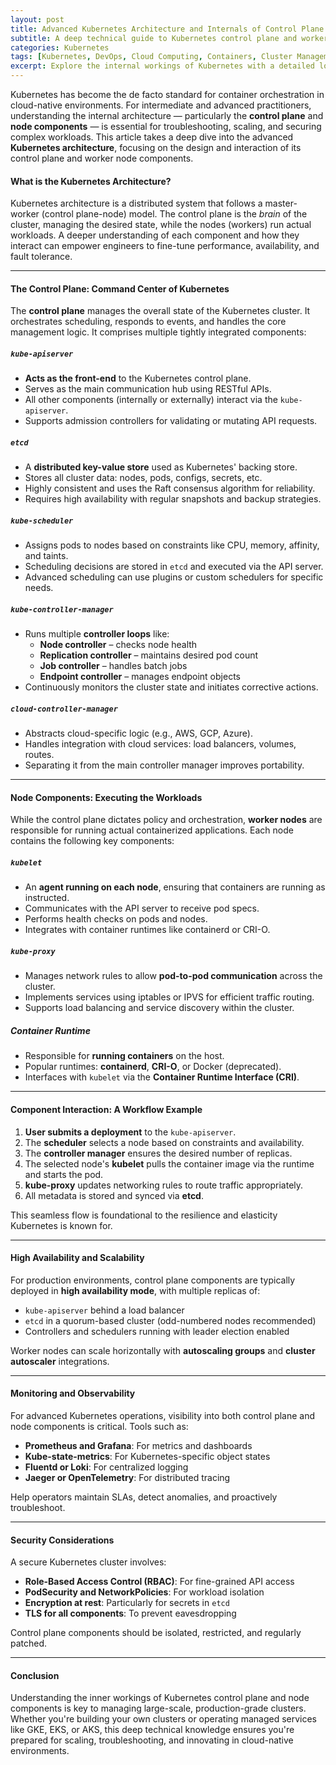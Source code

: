 ```yaml
---
layout: post
title: Advanced Kubernetes Architecture and Internals of Control Plane and Node Components
subtitle: A deep technical guide to Kubernetes control plane and worker node components for cluster reliability and scalability
categories: Kubernetes
tags: [Kubernetes, DevOps, Cloud Computing, Containers, Cluster Management, Control Plane, Nodes, kube-apiserver, etcd, kubelet, kube-proxy]
excerpt: Explore the internal workings of Kubernetes with a detailed look at control plane and node components, tailored for intermediate to advanced users aiming to optimize and scale Kubernetes clusters effectively.
---
```

Kubernetes has become the de facto standard for container orchestration in cloud-native environments. For intermediate and advanced practitioners, understanding the internal architecture — particularly the **control plane** and **node components** — is essential for troubleshooting, scaling, and securing complex workloads. This article takes a deep dive into the advanced **Kubernetes architecture**, focusing on the design and interaction of its control plane and worker node components.

#### What is the Kubernetes Architecture?

Kubernetes architecture is a distributed system that follows a master-worker (control plane-node) model. The control plane is the *brain* of the cluster, managing the desired state, while the nodes (workers) run actual workloads. A deeper understanding of each component and how they interact can empower engineers to fine-tune performance, availability, and fault tolerance.

---

#### The Control Plane: Command Center of Kubernetes

The **control plane** manages the overall state of the Kubernetes cluster. It orchestrates scheduling, responds to events, and handles the core management logic. It comprises multiple tightly integrated components:

##### `kube-apiserver`

- **Acts as the front-end** to the Kubernetes control plane.
- Serves as the main communication hub using RESTful APIs.
- All other components (internally or externally) interact via the `kube-apiserver`.
- Supports admission controllers for validating or mutating API requests.

##### `etcd`

- A **distributed key-value store** used as Kubernetes' backing store.
- Stores all cluster data: nodes, pods, configs, secrets, etc.
- Highly consistent and uses the Raft consensus algorithm for reliability.
- Requires high availability with regular snapshots and backup strategies.

##### `kube-scheduler`

- Assigns pods to nodes based on constraints like CPU, memory, affinity, and taints.
- Scheduling decisions are stored in `etcd` and executed via the API server.
- Advanced scheduling can use plugins or custom schedulers for specific needs.

##### `kube-controller-manager`

- Runs multiple **controller loops** like:
  - **Node controller** – checks node health
  - **Replication controller** – maintains desired pod count
  - **Job controller** – handles batch jobs
  - **Endpoint controller** – manages endpoint objects
- Continuously monitors the cluster state and initiates corrective actions.

##### `cloud-controller-manager`

- Abstracts cloud-specific logic (e.g., AWS, GCP, Azure).
- Handles integration with cloud services: load balancers, volumes, routes.
- Separating it from the main controller manager improves portability.

---

#### Node Components: Executing the Workloads

While the control plane dictates policy and orchestration, **worker nodes** are responsible for running actual containerized applications. Each node contains the following key components:

##### `kubelet`

- An **agent running on each node**, ensuring that containers are running as instructed.
- Communicates with the API server to receive pod specs.
- Performs health checks on pods and nodes.
- Integrates with container runtimes like containerd or CRI-O.

##### `kube-proxy`

- Manages network rules to allow **pod-to-pod communication** across the cluster.
- Implements services using iptables or IPVS for efficient traffic routing.
- Supports load balancing and service discovery within the cluster.

##### **Container Runtime**

- Responsible for **running containers** on the host.
- Popular runtimes: **containerd**, **CRI-O**, or Docker (deprecated).
- Interfaces with `kubelet` via the **Container Runtime Interface (CRI)**.

---

#### Component Interaction: A Workflow Example

1. **User submits a deployment** to the `kube-apiserver`.
2. The **scheduler** selects a node based on constraints and availability.
3. The **controller manager** ensures the desired number of replicas.
4. The selected node's **kubelet** pulls the container image via the runtime and starts the pod.
5. **kube-proxy** updates networking rules to route traffic appropriately.
6. All metadata is stored and synced via **etcd**.

This seamless flow is foundational to the resilience and elasticity Kubernetes is known for.

---

#### High Availability and Scalability

For production environments, control plane components are typically deployed in **high availability mode**, with multiple replicas of:

- `kube-apiserver` behind a load balancer
- `etcd` in a quorum-based cluster (odd-numbered nodes recommended)
- Controllers and schedulers running with leader election enabled

Worker nodes can scale horizontally with **autoscaling groups** and **cluster autoscaler** integrations.

---

#### Monitoring and Observability

For advanced Kubernetes operations, visibility into both control plane and node components is critical. Tools such as:

- **Prometheus and Grafana**: For metrics and dashboards
- **Kube-state-metrics**: For Kubernetes-specific object states
- **Fluentd or Loki**: For centralized logging
- **Jaeger or OpenTelemetry**: For distributed tracing

Help operators maintain SLAs, detect anomalies, and proactively troubleshoot.

---

#### Security Considerations

A secure Kubernetes cluster involves:

- **Role-Based Access Control (RBAC)**: For fine-grained API access
- **PodSecurity and NetworkPolicies**: For workload isolation
- **Encryption at rest**: Particularly for secrets in `etcd`
- **TLS for all components**: To prevent eavesdropping

Control plane components should be isolated, restricted, and regularly patched.

---

#### Conclusion

Understanding the inner workings of Kubernetes control plane and node components is key to managing large-scale, production-grade clusters. Whether you're building your own clusters or operating managed services like GKE, EKS, or AKS, this deep technical knowledge ensures you're prepared for scaling, troubleshooting, and innovating in cloud-native environments.

